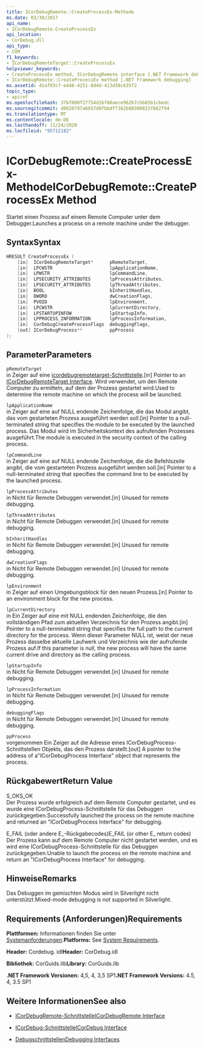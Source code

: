 ```yaml
---
title: ICorDebugRemote::CreateProcessEx-Methode
ms.date: 03/30/2017
api_name:
- ICorDebugRemote.CreateProcessEx
api_location:
- CorDebug.dll
api_type:
- COM
f1_keywords:
- ICorDebugRemoteTarget::CreateProcessEx
helpviewer_keywords:
- CreateProcessEx method, ICorDebugRemote interface [.NET Framework debugging]
- ICorDebugRemote::CreateProcessEx method [.NET Framework debugging]
ms.assetid: 41af93c7-e448-4251-8d4d-413d38c635f2
topic_type:
- apiref
ms.openlocfilehash: 37bf800f27754d1bf80aece962b7cbb85b1cbedc
ms.sourcegitcommit: d8020797a6657d0fbbdff362b80300815f682f94
ms.translationtype: MT
ms.contentlocale: de-DE
ms.lasthandoff: 11/24/2020
ms.locfileid: "95712182"
---
```

# <a name="icordebugremotecreateprocessex-method"></a><span data-ttu-id="6ae14-102">ICorDebugRemote::CreateProcessEx-Methode</span><span class="sxs-lookup"><span data-stu-id="6ae14-102">ICorDebugRemote::CreateProcessEx Method</span></span>

<span data-ttu-id="6ae14-103">Startet einen Prozess auf einem Remote Computer unter dem Debugger.</span><span class="sxs-lookup"><span data-stu-id="6ae14-103">Launches a process on a remote machine under the debugger.</span></span>  
  
## <a name="syntax"></a><span data-ttu-id="6ae14-104">Syntax</span><span class="sxs-lookup"><span data-stu-id="6ae14-104">Syntax</span></span>  
  
```cpp  
HRESULT CreateProcessEx (  
    [in]  ICorDebugRemoteTarget*      pRemoteTarget,  
    [in]  LPCWSTR                     lpApplicationName,  
    [in]  LPWSTR                      lpCommandLine,  
    [in]  LPSECURITY_ATTRIBUTES       lpProcessAttributes,  
    [in]  LPSECURITY_ATTRIBUTES       lpThreadAttributes,  
    [in]  BOOL                        bInheritHandles,  
    [in]  DWORD                       dwCreationFlags,  
    [in]  PVOID                       lpEnvironment,  
    [in]  LPCWSTR                     lpCurrentDirectory,  
    [in]  LPSTARTUPINFOW              lpStartupInfo,  
    [in]  LPPROCESS_INFORMATION       lpProcessInformation,  
    [in]  CorDebugCreateProcessFlags  debuggingFlags,  
    [out] ICorDebugProcess**          ppProcess  
);  
```  
  
## <a name="parameters"></a><span data-ttu-id="6ae14-105">Parameter</span><span class="sxs-lookup"><span data-stu-id="6ae14-105">Parameters</span></span>  

 `pRemoteTarget`  
 <span data-ttu-id="6ae14-106">in Zeiger auf eine [icordebugremotetarget-Schnittstelle](icordebugremotetarget-interface.md).</span><span class="sxs-lookup"><span data-stu-id="6ae14-106">[in] Pointer to an [ICorDebugRemoteTarget Interface](icordebugremotetarget-interface.md).</span></span> <span data-ttu-id="6ae14-107">Wird verwendet, um den Remote Computer zu ermitteln, auf dem der Prozess gestartet wird.</span><span class="sxs-lookup"><span data-stu-id="6ae14-107">Used to determine the remote machine on which the process will be launched.</span></span>  
  
 `lpApplicationName`  
 <span data-ttu-id="6ae14-108">in Zeiger auf eine auf NULL endende Zeichenfolge, die das Modul angibt, das vom gestarteten Prozess ausgeführt werden soll.</span><span class="sxs-lookup"><span data-stu-id="6ae14-108">[in] Pointer to a null-terminated string that specifies the module to be executed by the launched process.</span></span> <span data-ttu-id="6ae14-109">Das Modul wird im Sicherheitskontext des aufrufenden Prozesses ausgeführt.</span><span class="sxs-lookup"><span data-stu-id="6ae14-109">The module is executed in the security context of the calling process.</span></span>  
  
 `lpCommandLine`  
 <span data-ttu-id="6ae14-110">in Zeiger auf eine auf NULL endende Zeichenfolge, die die Befehlszeile angibt, die vom gestarteten Prozess ausgeführt werden soll.</span><span class="sxs-lookup"><span data-stu-id="6ae14-110">[in] Pointer to a null-terminated string that specifies the command line to be executed by the launched process.</span></span>  
  
 `lpProcessAttributes`  
 <span data-ttu-id="6ae14-111">in Nicht für Remote Debuggen verwendet.</span><span class="sxs-lookup"><span data-stu-id="6ae14-111">[in] Unused for remote debugging.</span></span>  
  
 `lpThreadAttributes`  
 <span data-ttu-id="6ae14-112">in Nicht für Remote Debuggen verwendet.</span><span class="sxs-lookup"><span data-stu-id="6ae14-112">[in] Unused for remote debugging.</span></span>  
  
 `bInheritHandles`  
 <span data-ttu-id="6ae14-113">in Nicht für Remote Debuggen verwendet.</span><span class="sxs-lookup"><span data-stu-id="6ae14-113">[in] Unused for remote debugging.</span></span>  
  
 `dwCreationFlags`  
 <span data-ttu-id="6ae14-114">in Nicht für Remote Debuggen verwendet.</span><span class="sxs-lookup"><span data-stu-id="6ae14-114">[in] Unused for remote debugging.</span></span>  
  
 `lpEnvironment`  
 <span data-ttu-id="6ae14-115">in Zeiger auf einen Umgebungsblock für den neuen Prozess.</span><span class="sxs-lookup"><span data-stu-id="6ae14-115">[in] Pointer to an environment block for the new process.</span></span>  
  
 `lpCurrentDirectory`  
 <span data-ttu-id="6ae14-116">in Ein Zeiger auf eine mit NULL endenden Zeichenfolge, die den vollständigen Pfad zum aktuellen Verzeichnis für den Prozess angibt.</span><span class="sxs-lookup"><span data-stu-id="6ae14-116">[in] Pointer to a null-terminated string that specifies the full path to the current directory for the process.</span></span> <span data-ttu-id="6ae14-117">Wenn dieser Parameter NULL ist, weist der neue Prozess dasselbe aktuelle Laufwerk und Verzeichnis wie der aufrufende Prozess auf.</span><span class="sxs-lookup"><span data-stu-id="6ae14-117">If this parameter is null, the new process will have the same current drive and directory as the calling process.</span></span>  
  
 `lpStartupInfo`  
 <span data-ttu-id="6ae14-118">in Nicht für Remote Debuggen verwendet.</span><span class="sxs-lookup"><span data-stu-id="6ae14-118">[in] Unused for remote debugging.</span></span>  
  
 `lpProcessInformation`  
 <span data-ttu-id="6ae14-119">in Nicht für Remote Debuggen verwendet.</span><span class="sxs-lookup"><span data-stu-id="6ae14-119">[in] Unused for remote debugging.</span></span>  
  
 `debuggingFlags`  
 <span data-ttu-id="6ae14-120">in Nicht für Remote Debuggen verwendet.</span><span class="sxs-lookup"><span data-stu-id="6ae14-120">[in] Unused for remote debugging.</span></span>  
  
 `ppProcess`  
 <span data-ttu-id="6ae14-121">vorgenommen Ein Zeiger auf die Adresse eines ICorDebugProcess-Schnittstellen Objekts, das den Prozess darstellt.</span><span class="sxs-lookup"><span data-stu-id="6ae14-121">[out] A pointer to the address of a"ICorDebugProcess Interface" object that represents the process.</span></span>  
  
## <a name="return-value"></a><span data-ttu-id="6ae14-122">Rückgabewert</span><span class="sxs-lookup"><span data-stu-id="6ae14-122">Return Value</span></span>  

 <span data-ttu-id="6ae14-123">S_OK</span><span class="sxs-lookup"><span data-stu-id="6ae14-123">S_OK</span></span>  
 <span data-ttu-id="6ae14-124">Der Prozess wurde erfolgreich auf dem Remote Computer gestartet, und es wurde eine ICorDebugProcess-Schnittstelle für das Debuggen zurückgegeben.</span><span class="sxs-lookup"><span data-stu-id="6ae14-124">Successfully launched the process on the remote machine and returned an "ICorDebugProcess Interface" for debugging.</span></span>  
  
 <span data-ttu-id="6ae14-125">E_FAIL (oder andere E_-Rückgabecodes)</span><span class="sxs-lookup"><span data-stu-id="6ae14-125">E_FAIL (or other E_ return codes)</span></span>  
 <span data-ttu-id="6ae14-126">Der Prozess kann auf dem Remote Computer nicht gestartet werden, und es wird eine ICorDebugProcess-Schnittstelle für das Debuggen zurückgegeben.</span><span class="sxs-lookup"><span data-stu-id="6ae14-126">Unable to launch the process on the remote machine and return an "ICorDebugProcess Interface" for debugging.</span></span>  
  
## <a name="remarks"></a><span data-ttu-id="6ae14-127">Hinweise</span><span class="sxs-lookup"><span data-stu-id="6ae14-127">Remarks</span></span>  

 <span data-ttu-id="6ae14-128">Das Debuggen im gemischten Modus wird in Silverlight nicht unterstützt.</span><span class="sxs-lookup"><span data-stu-id="6ae14-128">Mixed-mode debugging is not supported in Silverlight.</span></span>  
  
## <a name="requirements"></a><span data-ttu-id="6ae14-129">Requirements (Anforderungen)</span><span class="sxs-lookup"><span data-stu-id="6ae14-129">Requirements</span></span>  

 <span data-ttu-id="6ae14-130">**Plattformen:** Informationen finden Sie unter [Systemanforderungen](../../get-started/system-requirements.md).</span><span class="sxs-lookup"><span data-stu-id="6ae14-130">**Platforms:** See [System Requirements](../../get-started/system-requirements.md).</span></span>  
  
 <span data-ttu-id="6ae14-131">**Header:** Cordebug. idl</span><span class="sxs-lookup"><span data-stu-id="6ae14-131">**Header:** CorDebug.idl</span></span>  
  
 <span data-ttu-id="6ae14-132">**Bibliothek:** CorGuids.lib</span><span class="sxs-lookup"><span data-stu-id="6ae14-132">**Library:** CorGuids.lib</span></span>  
  
 <span data-ttu-id="6ae14-133">**.NET Framework Versionen:** 4,5, 4, 3,5 SP1</span><span class="sxs-lookup"><span data-stu-id="6ae14-133">**.NET Framework Versions:** 4.5, 4, 3.5 SP1</span></span>  
  
## <a name="see-also"></a><span data-ttu-id="6ae14-134">Weitere Informationen</span><span class="sxs-lookup"><span data-stu-id="6ae14-134">See also</span></span>

- [<span data-ttu-id="6ae14-135">ICorDebugRemote-Schnittstelle</span><span class="sxs-lookup"><span data-stu-id="6ae14-135">ICorDebugRemote Interface</span></span>](icordebugremote-interface.md)
- [<span data-ttu-id="6ae14-136">ICorDebug-Schnittstelle</span><span class="sxs-lookup"><span data-stu-id="6ae14-136">ICorDebug Interface</span></span>](icordebug-interface.md)

- [<span data-ttu-id="6ae14-137">Debugschnittstellen</span><span class="sxs-lookup"><span data-stu-id="6ae14-137">Debugging Interfaces</span></span>](debugging-interfaces.md)
